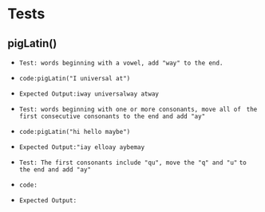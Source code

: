 # Tests

## pigLatin()

- `Test: words beginning with a vowel, add "way" to the end.`
- `code:pigLatin("I universal at")`
- `Expected Output:iway universalway atway`

- `Test: words beginning with one or more consonants, move all of`
         ` the first consecutive consonants to the end and add "ay"`  
- `code:pigLatin("hi hello maybe")`
- `Expected Output:"iay elloay aybemay`

- `Test: The first consonants include "qu", move the "q" and "u"`
          `to the end and add "ay"`
- `code:`
- `Expected Output:`
